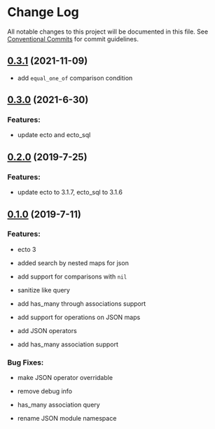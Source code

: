 # Change Log

All notable changes to this project will be documented in this file.
See [Conventional Commits](Https://conventionalcommits.org) for commit guidelines.

<!-- changelog -->

## [0.3.1](https://github.com/edenlabllc/ecto_filter/compare/0.3.0...0.3.1) (2021-11-09)

* add `equal_one_of` comparison condition

## [0.3.0](https://github.com/edenlabllc/ecto_filter/compare/0.2.0...0.3.0) (2021-6-30)



### Features:

* update ecto and ecto_sql

## [0.2.0](https://github.com/edenlabllc/ecto_filter/compare/0.1.0...0.2.0) (2019-7-25)




### Features:

* update ecto to 3.1.7, ecto_sql to 3.1.6

## [0.1.0](https://github.com/edenlabllc/ecto_filter/compare/0.1.0...0.1.0) (2019-7-11)




### Features:

* ecto 3

* added search by nested maps for json

* add support for comparisons with `nil`

* sanitize like query

* add has_many through associations support

* add support for operations on JSON maps

* add JSON operators

* add has_many association support

### Bug Fixes:

* make JSON operator overridable

* remove debug info

* has_many association query

* rename JSON module namespace
